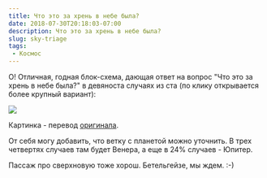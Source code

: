 ```yaml
---
title: Что это за хрень в небе была?
date: 2018-07-30T20:18:03-07:00
description: Что это за хрень в небе была?
slug: sky-triage
tags:
 - Космос
---
```


О! Отличная, годная блок-схема, дающая ответ на вопрос "Что это за хрень в небе
была?" в девяноста случаях из ста (по клику открывается более крупный вариант):

[![](/2018/07/what_was_that_thing_in_the_sky_small.png)][2]

Картинка - перевод [оригинала][1].

От себя могу добавить, что ветку с планетой можно уточнить. В трех четвертях
случаев там будет Венера, а еще в 24% случаев - Юпитер.

Пассаж про сверхновую тоже хорош. Бетельгейзе, мы ждем. :-)

<!--more-->

[1]: https://www.reddit.com/r/Astronomy/comments/92zks3/what_was_that_thing_in_the_sky_official_thread/
[2]: /2018/07/what_was_that_thing_in_the_sky.png
